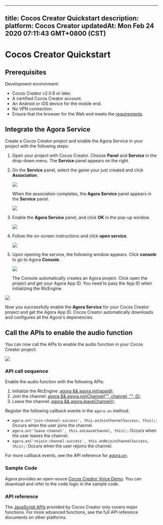 
---
title: Cocos Creator Quickstart
description: 
platform: Cocos Creator
updatedAt: Mon Feb 24 2020 07:11:43 GMT+0800 (CST)
---
# Cocos Creator Quickstart
## Prerequisites

Development environment:

- Cocos Creator v2.0.9 or later.
- A certified Cocos Creator account.
- An Android or iOS device for the mobile end.
- No VPN connection.
- Ensure that the browser for the Web end meets the [requirements](https://docs.agora.io/en/Interactive%20Broadcast/start_live_web?platform=Web#prerequisites).

## Integrate the Agora Service

Create a Cocos Creator project and enable the Agora Service in your project with the following steps:

1. Open your project with Cocos Creator. Choose **Panel** and **Service** in the drop-down menu. The **Service** panel appears on the right.

2. On the **Service** panel, select the game your just created and click **Association**.

	 ![](https://web-cdn.agora.io/docs-files/1562229233008)

	When the association completes, the **Agora Service** panel appears in the **Service** panel.
	 
   ![](https://web-cdn.agora.io/docs-files/1562229358413)

3. Enable the **Agora Service** panel, and click **OK** in the pop-up window.

   ![](https://web-cdn.agora.io/docs-files/1562297897751)
	 
4. Follow the on-screen instructions and click **open service**.

   ![](https://web-cdn.agora.io/docs-files/1562229434363)
	 
5. Upon opening the service, the following window appears. Click **console** to go to Agora **Console**. 

	![](https://web-cdn.agora.io/docs-files/1562229467151)

	The Console automatically creates an Agora project. Click open the project and get your Agora App ID. You need to pass the App ID when initializing the RtcEngine.

  ![](https://web-cdn.agora.io/docs-files/1562297985211)
	 
   Now you successfully enable the **Agora Service** for your Cocos Creator project and get the Agora App ID. Cocos Creator automatically downloads and configures all the Agora's depenencies.

## Call the APIs to enable the audio function

You can now call the APIs to enable the audio function in your Cocos Creator project:

![](https://web-cdn.agora.io/docs-files/1562322588460)

### API call sequence

Enable the audio function with the following APIs:

1. Initialize the RtcEngine: [agora && agora.init(appid);](../../en/Interactive%20Gaming/game_coco.md)
2. Join the channel: [agora && agora.joinChannel("", channel, "", 0);](../../en/Interactive%20Gaming/game_coco.md)
3. Leave the channel:  [agora && agora.leaveChannel();](../../en/Interactive%20Gaming/game_coco.md)

Register the following callback events in the `agora.on` method:

* `agora.on('join-channel-success', this.onJoinChannelSuccess, this);`: Occurs when the user joins the channel.
* `agora.on('leave-channel', this.onLeaveChannel, this);`: Occurs when the user leaves the channel.
* `agora.on('rejoin-channel-success', this.onRejoinChannelSuccess, this);`: Occurs when the user rejoins the channel.

For more callback events, see the API reference for [agora.on](../../en/Interactive%20Gaming/game_coco.md).

### Sample Code

Agora provides an open-souce [Cocos Creator Voice Demo](https://github.com/AgoraIO/Voice-Call-for-Mobile-Gaming/tree/master/Basic-Voice-Call-for-Gaming/Hello-CocosCreator-Voice-Agora). You can download and refer to the code logic in the sample code.

### API reference
	 
The [JavaScript APIs](../../en/Interactive%20Gaming/game_coco.md) provided by Cocos Creator only covers major functions. For more advanced functions, see the full API reference documents on other platforms.
